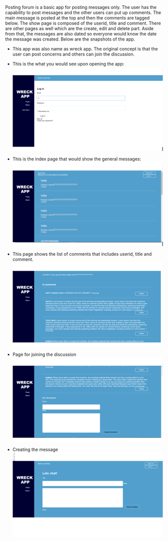Posting forum is a basic app for posting messages only. The user has the capability to post messages and the other users can put up comments. The main message is posted at the top and then the comments are tagged below. The show page is composed of the userid, 
title and comment. There are other pages as well which are the create, edit and delete part. Aside from that, the messages are also
dated so everyone would know the date the message was created. Below are the snapshots of the app. 
* This app was also name as wreck app. The original concept is that the user can post concerns and others can join the discussion.

* This is the what you would see upon opening the app: 
![alt-text](postlandingpage.png)
* This is the index page that would show the general messages:
![alt-text](posting.jpg)
* This page shows the list of comments that includes userid, title and comment.
![alt-text](commentpage.jpg)
* Page for joining the discussion
![alt-text](chat.jpg)
* Creating the message
![alt-text](message.jpg)
